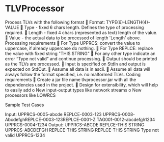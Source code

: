 # TLVProcessor
Process TLVs with the following format
 Format: TYPE(6)-LENGTH(4)-VALUE
 Type - fixed 6 chars length. Defines the type of processing required.
 Length - fixed 4 chars (represented as text) length of the value.
 Value - the actual data to be processed of length 'Length' above.
Processing requirements
 For Type UPPRCS: convert the value to uppercase, if already uppercase do nothing.
 For Type REPLCE: replace the value with fixed string "THIS STRING"
 For any other type indicate an error “Type not valid” and continue processing.
 Output should be printed as the TLVs are processed.
 Input is specified on StdIn and output is expected on StdOut.
 Assume all data is in ascii.
 Assume all data will always follow the format specified, i.e. no malformed TLVs.
Coding requirements
 Create a jar file name tlvprocessor.jar with all the dependencies used in the project.
 Design for extensibility, which will help to easily add
o New input-output types like network streams
o New processors like LOWRCS

Sample Test Cases

Input:
UPPRCS-0005-abcde
REPLCE-0003-123
UPPRCS-0008-AbcdefghREPLCE-0003-123REPLCE-0001-Z
TAG001-0012-abcdefgh1234
UPPRCS-0004-1234
Output:
UPPRCS-ABCDE
REPLCE-THIS STRING
UPPRCS-ABCDEFGH
REPLCE-THIS STRING
REPLCE-THIS STRING
Type not valid
UPPRCS-1234
